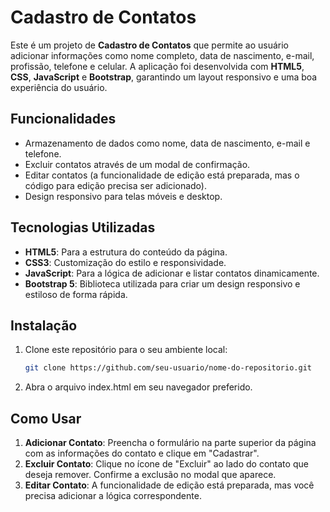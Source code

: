 # Cadastro de Contatos

Este é um projeto de **Cadastro de Contatos** que permite ao usuário adicionar informações como nome completo, data de nascimento, e-mail, profissão, telefone e celular. A aplicação foi desenvolvida com **HTML5**, **CSS**, **JavaScript** e **Bootstrap**, garantindo um layout responsivo e uma boa experiência do usuário.

## Funcionalidades

- Armazenamento de dados como nome, data de nascimento, e-mail e telefone.
- Excluir contatos através de um modal de confirmação.
- Editar contatos (a funcionalidade de edição está preparada, mas o código para edição precisa ser adicionado).
- Design responsivo para telas móveis e desktop.
  
## Tecnologias Utilizadas

- **HTML5**: Para a estrutura do conteúdo da página.
- **CSS3**: Customização do estilo e responsividade.
- **JavaScript**: Para a lógica de adicionar e listar contatos dinamicamente.
- **Bootstrap 5**: Biblioteca utilizada para criar um design responsivo e estiloso de forma rápida.

## Instalação

1. Clone este repositório para o seu ambiente local:
   ```bash
   git clone https://github.com/seu-usuario/nome-do-repositorio.git
   ```
2. Abra o arquivo index.html em seu navegador preferido.

## Como Usar
1. **Adicionar Contato**: Preencha o formulário na parte superior da página com as informações do contato e clique em "Cadastrar".
2. **Excluir Contato**: Clique no ícone de "Excluir" ao lado do contato que deseja remover. Confirme a exclusão no modal que aparece.
3. **Editar Contato**: A funcionalidade de edição está preparada, mas você precisa adicionar a lógica correspondente.